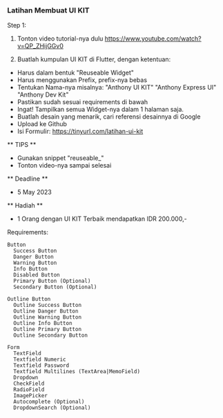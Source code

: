 ### Latihan Membuat UI KIT
Step 1:
1. Tonton video tutorial-nya dulu
https://www.youtube.com/watch?v=QP_ZHijGGv0

2. Buatlah kumpulan UI KIT di Flutter, dengan ketentuan:
- Harus dalam bentuk "Reuseable Widget"
- Harus menggunakan Prefix, prefix-nya bebas
- Tentukan Nama-nya misalnya:
  "Anthony UI KIT"
  "Anthony Express UI"
  "Anthony Dev Kit"
- Pastikan sudah sesuai requirements di bawah
- Ingat! Tampilkan semua Widget-nya dalam 1 halaman saja.
- Buatlah desain yang menarik, cari referensi desainnya di Google
- Upload ke Github
- Isi Formulir:
https://tinyurl.com/latihan-ui-kit

** TIPS **
- Gunakan snippet "reuseable_"
- Tonton video-nya sampai selesai

** Deadline **
- 5 May 2023

** Hadiah **
- 1 Orang dengan UI KIT Terbaik mendapatkan IDR 200.000,-


Requirements:
```
Button
  Success Button
  Danger Button
  Warning Button
  Info Button
  Disabled Button
  Primary Button (Optional)
  Secondary Button (Optional)

Outline Button
  Outline Success Button
  Outline Danger Button
  Outline Warning Button
  Outline Info Button
  Outline Primary Button
  Outline Secondary Button

Form
  TextField
  Textfield Numeric
  Textfield Password
  Textfield Multilines (TextArea|MemoField)
  Dropdown
  CheckField
  RadioField
  ImagePicker
  Autocomplete (Optional)
  DropdownSearch (Optional)
```